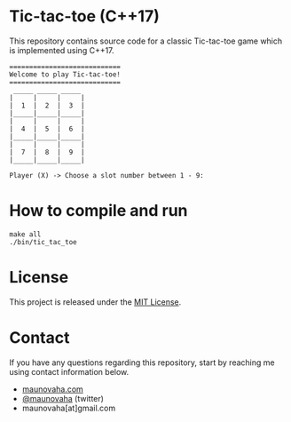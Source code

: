 # Tic-tac-toe (C++17)

This repository contains source code for a classic Tic-tac-toe game which is implemented using C++17.

```
============================
Welcome to play Tic-tac-toe!
============================
 _____ _____ _____
|     |     |     |
|  1  |  2  |  3  |
|_____|_____|_____|
|     |     |     |
|  4  |  5  |  6  |
|_____|_____|_____|
|     |     |     |
|  7  |  8  |  9  |
|_____|_____|_____|

Player (X) -> Choose a slot number between 1 - 9:
```

# How to compile and run

```
make all
./bin/tic_tac_toe
```

# License

This project is released under the [MIT License](LISENCE).

# Contact

If you have any questions regarding this repository, start by reaching me using contact information below.

- [maunovaha.com](http://maunovaha.com)
- [@maunovaha](https://twitter.com/maunovaha) (twitter)
- maunovaha[at]gmail.com